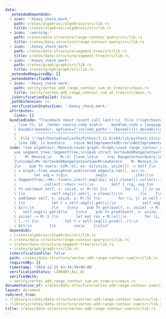```yaml
---
data:
  _extendedDependsOn:
  - icon: ':heavy_check_mark:'
    path: crates/algebraic/algebraic/src/lib.rs
    title: crates/algebraic/algebraic/src/lib.rs
  - icon: ':warning:'
    path: crates/data-structure/range-contour-query/src/lib.rs
    title: crates/data-structure/range-contour-query/src/lib.rs
  - icon: ':heavy_check_mark:'
    path: crates/data-structure/segment-tree/src/lib.rs
    title: crates/data-structure/segment-tree/src/lib.rs
  - icon: ':heavy_check_mark:'
    path: crates/graph/graph/src/lib.rs
    title: crates/graph/graph/src/lib.rs
  _extendedRequiredBy: []
  _extendedVerifiedWith:
  - icon: ':heavy_check_mark:'
    path: verify/vertex_add_range_contour_sum_on_tree/src/main.rs
    title: verify/vertex_add_range_contour_sum_on_tree/src/main.rs
  _isVerificationFailed: false
  _pathExtension: rs
  _verificationStatusIcon: ':heavy_check_mark:'
  attributes:
    links: []
  bundledCode: "Traceback (most recent call last):\n  File \"/opt/hostedtoolcache/Python/3.12.8/x64/lib/python3.12/site-packages/onlinejudge_verify/documentation/build.py\"\
    , line 71, in _render_source_code_stat\n    bundled_code = language.bundle(stat.path,\
    \ basedir=basedir, options={'include_paths': [basedir]}).decode()\n          \
    \         ^^^^^^^^^^^^^^^^^^^^^^^^^^^^^^^^^^^^^^^^^^^^^^^^^^^^^^^^^^^^^^^^^^^^^^^^^^^^^^^^^\n\
    \  File \"/opt/hostedtoolcache/Python/3.12.8/x64/lib/python3.12/site-packages/onlinejudge_verify/languages/rust.py\"\
    , line 288, in bundle\n    raise NotImplementedError\nNotImplementedError\n"
  code: "use algebraic::Monoid;\nuse graph::Graph;\nuse range_contour_query::RangeContourQuery;\n\
    use segment_tree::SegmentTree;\n\npub struct VertexAddRangeContourSum<M>\nwhere\n\
    \    M: Monoid,\n    M::S: Clone,\n{\n    rcq: RangeContourQuery,\n    seg: Vec<SegmentTree<M>>,\n\
    }\n\nimpl<M> VertexAddRangeContourSum<M>\nwhere\n    M: Monoid,\n    M::S: Clone,\n\
    {\n    pub fn new(a: &[M::S], es: &[(usize, usize)]) -> Self {\n        let g\
    \ = Graph::from_unweighted_undirected_edges(a.len(), es);\n        let rcq = RangeContourQuery::new(&g);\n\
    \        let seg = rcq\n            .seq\n            .iter()\n            .map(|v|\
    \ SegmentTree::<M>::from(v.iter().map(|&i| a[i].clone()).collect::<Vec<_>>()))\n\
    \            .collect::<Vec<_>>();\n        Self { rcq, seg }\n    }\n\n    pub\
    \ fn set(&mut self, v: usize, x: M::S) {\n        for (i, j) in self.rcq.point(v)\
    \ {\n            self.seg[i].set(j, x.clone());\n        }\n    }\n\n    pub fn\
    \ add(&mut self, v: usize, x: M::S) {\n        for (i, j) in self.rcq.point(v)\
    \ {\n            let t = self.seg[i].get(j);\n            self.seg[i].set(j, M::op(&t,\
    \ &x));\n        }\n    }\n\n    pub fn get(&self, v: usize) -> M::S {\n     \
    \   self.seg[v].get(0)\n    }\n\n    pub fn prod(&self, v: usize, l: usize, r:\
    \ usize) -> M::S {\n        let mut res = M::e();\n        for (i, l, r) in self.rcq.range(v,\
    \ l, r) {\n            let t = self.seg[i].prod(l..r);\n            res = M::op(&res,\
    \ &t);\n        }\n        res\n    }\n}\n"
  dependsOn:
  - crates/algebraic/algebraic/src/lib.rs
  - crates/data-structure/range-contour-query/src/lib.rs
  - crates/data-structure/segment-tree/src/lib.rs
  - crates/graph/graph/src/lib.rs
  isVerificationFile: false
  path: crates/data-structure/vertex-add-range-contour-sum/src/lib.rs
  requiredBy: []
  timestamp: '2024-12-25 03:34:39+00:00'
  verificationStatus: LIBRARY_ALL_AC
  verifiedWith:
  - verify/vertex_add_range_contour_sum_on_tree/src/main.rs
documentation_of: crates/data-structure/vertex-add-range-contour-sum/src/lib.rs
layout: document
redirect_from:
- /library/crates/data-structure/vertex-add-range-contour-sum/src/lib.rs
- /library/crates/data-structure/vertex-add-range-contour-sum/src/lib.rs.html
title: crates/data-structure/vertex-add-range-contour-sum/src/lib.rs
---
```

